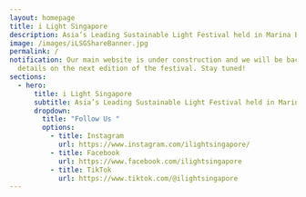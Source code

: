 ```yaml
---
layout: homepage
title: i Light Singapore
description: Asia’s Leading Sustainable Light Festival held in Marina Bay
image: /images/iLSGShareBanner.jpg
permalink: /
notification: Our main website is under construction and we will be back with
  details on the next edition of the festival. Stay tuned!
sections:
  - hero:
      title: i Light Singapore
      subtitle: Asia’s Leading Sustainable Light Festival held in Marina Bay
      dropdown:
        title: "Follow Us "
        options:
          - title: Instagram
            url: https://www.instagram.com/ilightsingapore/
          - title: Facebook
            url: https://www.facebook.com/ilightsingapore
          - title: TikTok
            url: https://www.tiktok.com/@ilightsingapore
---
```

